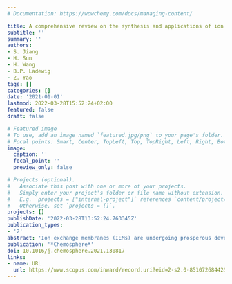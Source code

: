 ```yaml
---
# Documentation: https://wowchemy.com/docs/managing-content/

title: A comprehensive review on the synthesis and applications of ion exchange membranes
subtitle: ''
summary: ''
authors:
- S. Jiang
- H. Sun
- H. Wang
- B.P. Ladewig
- Z. Yao
tags: []
categories: []
date: '2021-01-01'
lastmod: 2022-03-28T15:52:24+02:00
featured: false
draft: false

# Featured image
# To use, add an image named `featured.jpg/png` to your page's folder.
# Focal points: Smart, Center, TopLeft, Top, TopRight, Left, Right, BottomLeft, Bottom, BottomRight.
image:
  caption: ''
  focal_point: ''
  preview_only: false

# Projects (optional).
#   Associate this post with one or more of your projects.
#   Simply enter your project's folder or file name without extension.
#   E.g. `projects = ["internal-project"]` references `content/project/deep-learning/index.md`.
#   Otherwise, set `projects = []`.
projects: []
publishDate: '2022-03-28T13:52:24.763345Z'
publication_types:
- '2'
abstract: 'Ion exchange membranes (IEMs) are undergoing prosperous development in recent years. More than 30,000 papers which are indexed by Science Citation Index Expanded (SCIE) have been published on IEMs during the past twenty years (2001–2020). Especially, more than 3000 papers are published in the year of 2020, revealing researchers’ great interest in this area. This paper firstly reviews the different types (e.g., cation exchange membrane, anion exchange membrane, proton exchange membrane, bipolar membrane) and electrochemical properties (e.g., permselectivity, electrical resistance/ionic conductivity) of IEMs and the corresponding working principles, followed by membrane synthesis methods, including the common solution casting method. Especially, as a promising future direction, green synthesis is critically discussed. IEMs are extensively applied in various applications, which can be generalized into two big categories, where the water-based category mainly includes electrodialysis, diffusion dialysis and membrane capacitive deionization, while the energy-based category mainly includes reverse electrodialysis, fuel cells, redox flow battery and electrolysis for hydrogen production. These applications are comprehensively discussed in this paper. This review may open new possibilities for the future development of IEMs.'
publication: '*Chemosphere*'
doi: 10.1016/j.chemosphere.2021.130817
links:
- name: URL
  url: https://www.scopus.com/inward/record.uri?eid=2-s2.0-85107268442&doi=10.1016%2fj.chemosphere.2021.130817&partnerID=40&md5=83b5f12669b4f063518bcf74126acf30
---
```

